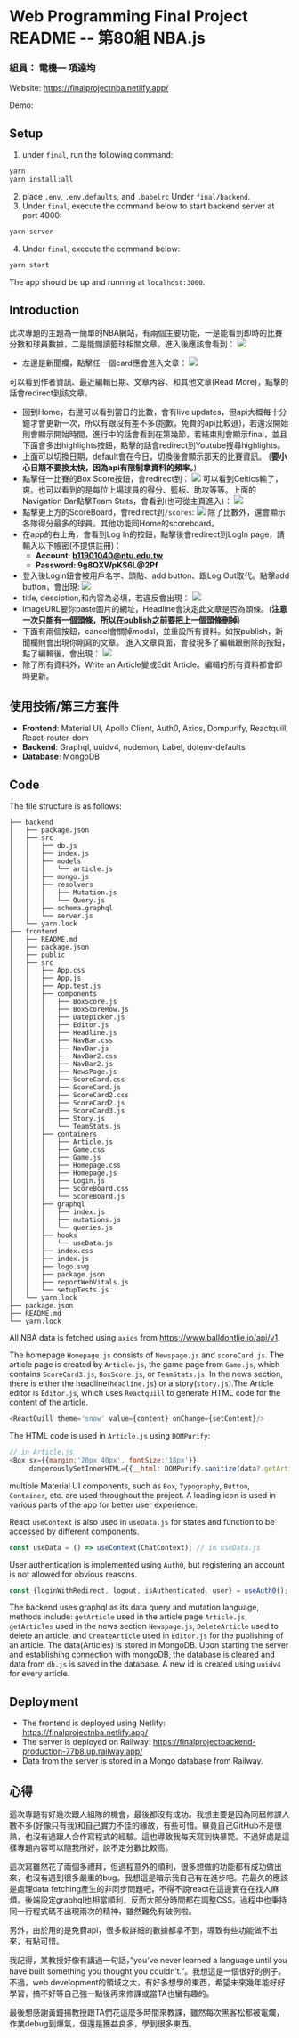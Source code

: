# Web Programming Final Project README -- 第80組  NBA.js
### 組員： 電機一  項達均
Website: https://finalprojectnba.netlify.app/

Demo:
## Setup
1. under `final`, run the following command:
```bash
yarn
yarn install:all
```
2. place `.env`, `.env.defaults`, and `.babelrc` Under `final/backend`.
3. Under `final`, execute the command below to start backend server at port 4000:
```bash
yarn server
```
4. Under `final`, execute the command below:
```bash
yarn start
```
The app should be up and running at `localhost:3000`.
## Introduction
此次專題的主題為一簡單的NBA網站，有兩個主要功能，一是能看到即時的比賽分數和球員數據，二是能閱讀籃球相關文章。進入後應該會看到：
![](https://i.imgur.com/75Y3yUz.jpg)
* 左邊是新聞欄，點擊任一個card應會進入文章：
![](https://i.imgur.com/xJcWFcI.jpg)

可以看到作者資訊、最近編輯日期、文章內容、和其他文章(Read More)，點擊的話會redirect到該文章。
* 回到Home，右邊可以看到當日的比數，會有live updates，但api大概每十分鐘才會更新一次，所以有跟沒有差不多(抱歉，免費的api比較遜)，若還沒開始則會顯示開始時間，進行中的話會看到在第幾節，若結束則會顯示final，並且下面會多出highlights按鈕，點擊的話會redirect到Youtube搜尋highlights。
* 上面可以切換日期，default會在今日，切換後會顯示那天的比賽資訊。
(**要小心日期不要換太快，因為api有限制拿資料的頻率。**)
* 點擊任一比賽的Box Score按鈕，會redirect到：
![](https://i.imgur.com/aFcTn6h.png)
可以看到Celtics輸了，爽。也可以看到的是每位上場球員的得分、籃板、助攻等等。上面的Navigation Bar點擊Team Stats，會看到(也可從主頁進入)：
![](https://i.imgur.com/tBtVvPQ.png)
* 點擊更上方的ScoreBoard，會redirect到`/scores`:
![](https://i.imgur.com/wmnYxHy.png)
除了比數外，還會顯示各隊得分最多的球員。其他功能同Home的scoreboard。
* 在app的右上角，會看到Log In的按鈕，點擊後會redirect到LogIn page，請輸入以下帳密(不提供註冊)：
    *  **Account: b11901040@ntu.edu.tw**
    *  **Password: 9g8QXWpKS6L@2Pf**
* 登入後Login鈕會被用戶名字、頭貼、add button、跟Log Out取代。點擊add button，會出現:
  ![](https://i.imgur.com/xmzYArJ.png)
* title, desciption,和內容為必填，若違反會出現：
![](https://i.imgur.com/Njwex6G.png)
* imageURL要你paste圖片的網址，Headline會決定此文章是否為頭條。(**注意一次只能有一個頭條，所以在publish之前要把上一個頭條刪掉**)
* 下面有兩個按鈕，cancel會關掉modal，並重設所有資料。如按publish，新聞欄則會出現你剛寫的文章。
進入文章頁面，會發現多了編輯跟刪除的按鈕，點了編輯後，會出現：
![](https://i.imgur.com/qHaEXIW.png)
* 除了所有資料外，Write an Article變成Edit Article。編輯的所有資料都會即時更新。
## 使用技術/第三方套件
* **Frontend**: Material UI, Apollo Client, Auth0, Axios, Dompurify, Reactquill, React-router-dom
* **Backend**: Graphql, uuidv4, nodemon, babel, dotenv-defaults
* **Database**: MongoDB
## Code
The file structure is as follows:
```
├── backend
│   ├── package.json
│   ├── src
│   │   ├── db.js
│   │   ├── index.js
│   │   ├── models
│   │   │   └── article.js
│   │   ├── mongo.js
│   │   ├── resolvers
│   │   │   ├── Mutation.js
│   │   │   └── Query.js
│   │   ├── schema.graphql
│   │   └── server.js
│   └── yarn.lock
├── frontend
│   ├── README.md
│   ├── package.json
│   ├── public
│   ├── src
│   │   ├── App.css
│   │   ├── App.js
│   │   ├── App.test.js
│   │   ├── components
│   │   │   ├── BoxScore.js
│   │   │   ├── BoxScoreRow.js
│   │   │   ├── Datepicker.js
│   │   │   ├── Editor.js
│   │   │   ├── Headline.js
│   │   │   ├── NavBar.css
│   │   │   ├── NavBar.js
│   │   │   ├── NavBar2.css
│   │   │   ├── NavBar2.js
│   │   │   ├── NewsPage.js
│   │   │   ├── ScoreCard.css
│   │   │   ├── ScoreCard.js
│   │   │   ├── ScoreCard2.css
│   │   │   ├── ScoreCard2.js
│   │   │   ├── ScoreCard3.js
│   │   │   ├── Story.js
│   │   │   └── TeamStats.js
│   │   ├── containers
│   │   │   ├── Article.js
│   │   │   ├── Game.css
│   │   │   ├── Game.js
│   │   │   ├── Homepage.css
│   │   │   ├── Homepage.js
│   │   │   ├── Login.js
│   │   │   ├── ScoreBoard.css
│   │   │   └── ScoreBoard.js
│   │   ├── graphql
│   │   │   ├── index.js
│   │   │   ├── mutations.js
│   │   │   └── queries.js
│   │   ├── hooks
│   │   │   └── useData.js
│   │   ├── index.css
│   │   ├── index.js
│   │   ├── logo.svg
│   │   ├── package.json
│   │   ├── reportWebVitals.js
│   │   └── setupTests.js
│   └── yarn.lock
├── package.json
├── README.md
└── yarn.lock
```
All NBA data is fetched using `axios` from https://www.balldontlie.io/api/v1.

The homepage `Homepage.js` consists of `Newspage.js` and `scoreCard.js`. The article page is created by `Article.js`,
the game page from `Game.js`, which contains `ScoreCard3.js`, `BoxScore.js`, or `TeamStats.js`. In the news section, there is either the 
headline(`headline.js`) or a story(`story.js`).The Article editor is `Editor.js`, which uses `Reactquill` to generate HTML code for the content
of the article. 
```javascript
<ReactQuill theme='snow' value={content} onChange={setContent}/>
```
The HTML code is used in `Article.js` using `DOMPurify`:
``` javascript
// in Article.js
<Box sx={{margin:'20px 40px', fontSize:'18px'}} 
     dangerouslySetInnerHTML={{__html: DOMPurify.sanitize(data?.getArticle.content),}}></Box>
```
multiple Material UI components, such as `Box`, `Typography`, `Button`, `Container`, etc. are used throughout the project. A loading icon is used in various parts of the app 
for better user experience.

React `useContext` is also used in `useData.js` for states and function to be accessed by different components.
```javascript
const useData = () => useContext(ChatContext); // in useData.js
```
User authentication is implemented using `Auth0`, but registering an account is not allowed for obvious reasons.
```javascript
const {loginWithRedirect, logout, isAuthenticated, user} = useAuth0();
```

The backend uses graphql as its data query and mutation language, methods include: `getArticle` used in the article page `Article.js`, `getArticles` used in the news section
`Newspage.js`, `DeleteArticle` used to delete an article, and `CreateArticle` used in `Editor.js` for the publishing of an article. The data(Articles) is stored in MongoDB. 
Upon starting the server and establishing connection with mongoDB, the database is cleared and data from `db.js` is saved in the database. A new id is created using `uuidv4` for every article.
## Deployment
* The frontend is deployed using Netlify: https://finalprojectnba.netlify.app/
* The server is deployed on Railway: https://finalprojectbackend-production-77b8.up.railway.app/
* Data from the server is stored in a Mongo database from Railway.
## 心得
這次專題有好幾次跟人組隊的機會，最後都沒有成功。我想主要是因為同屆修課人數不多(好像只有我)和自己實力不佳的緣故，有些可惜。畢竟自己GitHub不是很熟，也沒有過跟人合作寫程式的經驗。這也導致我每天寫到快暴斃。不過好處是這樣專題內容可以隨我所好，說不定分數比較高。

這次寫雖然花了兩個多禮拜，但過程意外的順利，很多想做的功能都有成功做出來，也沒有遇到很多嚴重的bug。我想這是暗示我自己有在進步吧。花最久的應該是處理data fetching產生的非同步問題吧，不得不說react在這邊實在在找人麻煩。後端設定graphql也相當順利，反而大部分時間都在調整CSS。過程中也秉持同一行程式碼不出現兩次的精神，雖然難免有破例啦。

另外，由於用的是免費api，很多較詳細的數據都拿不到，導致有些功能做不出來，有點可惜。

我記得，某教授好像有講過一句話，”you’ve never learned a language until you have built something you thought you couldn’t.”。我想這是一個很好的例子。不過，web development的領域之大，有好多想學的東西，希望未來幾年能好好學習，搞不好等自己強一點後再來修課或當TA也蠻有趣的。

最後想感謝黃鐘揚教授跟TA們花這麼多時間來教課，雖然每次黑客松都被電爛，作業debug到爆氣，但還是獲益良多，學到很多東西。
